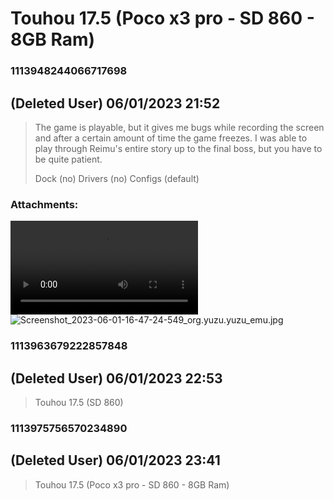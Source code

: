# Touhou 17.5 (Poco x3 pro - SD 860 - 8GB Ram)
### 1113948244066717698
##  (Deleted User) 06/01/2023 21:52 

> The game is playable, but it gives me bugs while recording the screen and after a certain amount of time the game freezes.
> I was able to play through Reimu's entire story up to the final boss, but you have to be quite patient.
> 
> Dock (no)
> Drivers (no)
> Configs (default)
### Attachments: 
![Picsart_23-06-01_16-50-47-337.mp4](https://yuzudiscordbackup.s3.us-west-2.amazonaws.com/files-media/1113948244066717698_Picsart_23-06-01_16-50-47-337.mp4)
![Screenshot_2023-06-01-16-47-24-549_org.yuzu.yuzu_emu.jpg](https://yuzudiscordbackup.s3.us-west-2.amazonaws.com/files-media/1113948244066717698_Screenshot_2023-06-01-16-47-24-549_org.yuzu.yuzu_emu.jpg)

### 1113963679222857848
##  (Deleted User) 06/01/2023 22:53 

> Touhou 17.5 (SD 860)

### 1113975756570234890
##  (Deleted User) 06/01/2023 23:41 

> Touhou 17.5 (Poco x3 pro - SD 860 - 8GB Ram)

